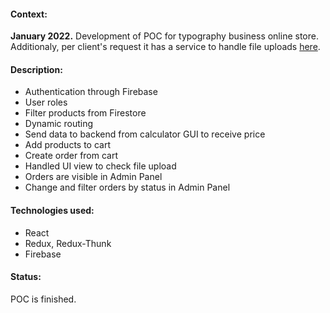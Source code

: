 #### Context:
__January 2022.__ Development of POC for typography business online store. Additionaly, per client's request it has a service to handle file uploads [here](https://github.com/dcjwu/typographyPOC-express).

#### Description:
- Authentication through Firebase
- User roles
- Filter products from Firestore
- Dynamic routing
- Send data to backend from calculator GUI to receive price
- Add products to cart
- Create order from cart
- Handled UI view to check file upload
- Orders are visible in Admin Panel
- Change and filter orders by status in Admin Panel

#### Technologies used:
- React
- Redux, Redux-Thunk
- Firebase

#### Status:
POC is finished.
